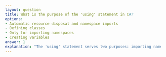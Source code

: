 ```yaml
---
layout: question
title: What is the purpose of the 'using' statement in C#?
options:
- Automatic resource disposal and namespace imports
- Defining classes
- Only for importing namespaces
- Creating variables
answer: 1
explanation: "The 'using' statement serves two purposes: importing namespaces and ensuring automatic disposal of resources that implement IDisposable, providing proper resource management."
---
```

